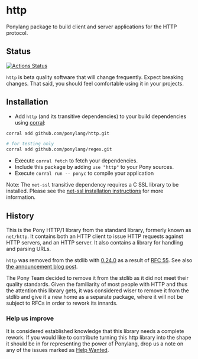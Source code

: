 # http

Ponylang package to build client and server applications for the HTTP protocol.

## Status

[![Actions Status](https://github.com/ponylang/http/workflows/vs-ponyc-latest/badge.svg)](https://github.com/ponylang/http/actions)

`http` is beta quality software that will change frequently. Expect breaking changes. That said, you should feel comfortable using it in your projects.

## Installation

* Add `http` (and its transitive dependencies) to your build dependencies using [corral](https://github.com/ponylang/corral):

```bash
corral add github.com/ponylang/http.git

# for testing only
corral add github.com/ponylang/regex.git
```

* Execute `corral fetch` to fetch your dependencies.
* Include this package by adding `use "http"` to your Pony sources.
* Execute `corral run -- ponyc` to compile your application

Note: The `net-ssl` transitive dependency requires a C SSL library to be installed. Please see the [net-ssl installation instructions](https://github.com/ponylang/net-ssl#installation) for more information.

## History

This is the Pony HTTP/1 library from the standard library, formerly known as `net/http`. It contains both an HTTP client to issue HTTP requests against HTTP servers, and an HTTP server. It also contains a library for handling and parsing URLs.

`http` was removed from the stdlib with [0.24.0](https://github.com/ponylang/ponyc/releases/tag/0.24.0) as a result of [RFC 55](https://github.com/ponylang/rfcs/blob/master/text/0055-remove-http-server-from-stdlib.md). See also [the announcement blog post](https://www.ponylang.io/blog/2018/06/0.24.0-released/).

The Pony Team decided to remove it from the stdlib as it did not meet their quality standards. Given the familiarity of most people with HTTP and thus the attention this library gets, it was considered wiser to remove it from the stdlib and give it a new home as a separate package, where it will not be subject to RFCs in order to rework its innards.

### Help us improve

It is considered established knowledge that this library needs a complete rework. If you would like to contribute turning this http library into the shape it should be in for representing the power of Ponylang, drop us a note on any of the issues marked as [Help Wanted](https://github.com/ponylang/http/labels/help%20wanted).
